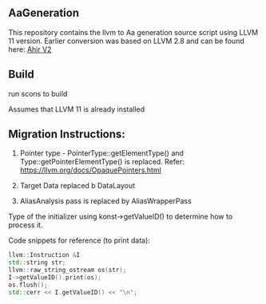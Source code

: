 
## AaGeneration

This repository contains the llvm to Aa generation source script using LLVM 11 version.
Earlier conversion was based on LLVM 2.8 and can be found here: [Ahir V2](https://github.com/madhavPdesai/ahir/tree/master/v2/llvmbc2Aa)

## Build

run scons to build

Assumes that LLVM 11 is already installed



## Migration Instructions:

1. Pointer type - 
PointerType::getElementType() and Type::getPointerElementType() is replaced.
Refer: https://llvm.org/docs/OpaquePointers.html

2. Target Data replaced b DataLayout

3. AliasAnalysis pass is replaced by AliasWrapperPass

Type of the initializer using konst->getValueID() to determine how to process it.


Code snippets for reference (to print data):
 
```cpp
llvm::Instruction &I
std::string str;
llvm::raw_string_ostream os(str);
I->getValueID().print(os);
os.flush();
std::cerr << I.getValueID() << "\n";
```


